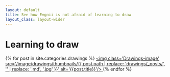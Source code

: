 ```yaml
---
layout: default
title: See how Evgnii is not afraid of learning to draw
layout_class: layout-wider
---
```


# Learning to draw

<div class='Drawings'>

  {% for post in site.categories.drawings %}
    <a class='Drawings-link' href='{{ post.url }}' title='{{post.title}}'>
      <img class='Drawings-image' src='/image/drawings/thumbnails/{{ post.path | replace: 'drawings/_posts/', '' | replace: '.md', '.jpg'  }}' alt='{{post.title}}'/>
    </a>
  {% endfor %}

</div>